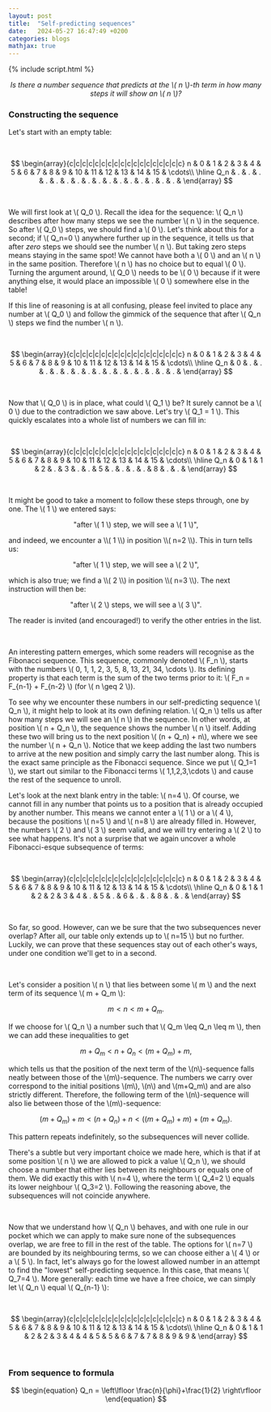 ```yaml
---
layout: post
title:  "Self-predicting sequences"
date:   2024-05-27 16:47:49 +0200
categories: blogs
mathjax: true
---
```

{% include script.html %}

<p style="text-align: center;"><i>Is there a number sequence that predicts at the \( n \)-th term in how many steps it will show an \( n \)?</i></p>

<h3>Constructing the sequence</h3>
Let's start with an empty table:

&nbsp;

$$
\begin{array}{c|c|c|c|c|c|c|c|c|c|c|c|c|c|c|c|c|c}
n & 0 & 1 & 2 & 3 & 4 & 5 & 6 & 7 & 8 & 9 & 10 & 11 & 12 & 13 & 14 & 15 & \cdots\\
\hline
Q_n & . & . & . & . & . & . & . & . & . & . & . & . & . & . & . & . &
\end{array}
$$

&nbsp;

We will first look at \\( Q_0 \\). Recall the idea for the sequence: \\( Q_n \\) describes after how many steps we see the number \\( n \\) in the sequence. So after \\( Q_0 \\) steps, we should find a \\( 0 \\). Let's think about this for a second; if \\( Q_n=0 \\) anywhere further up in the sequence, it tells us that after <i>zero</i> steps we should see the number \\( n \\). But taking zero steps means staying in the same spot! We cannot have both a \\( 0 \\) and an \\( n \\) in the same position. Therefore \\( n \\) has no choice but to equal \\( 0 \\). Turning the argument around, \\( Q_0 \\) needs to be \\( 0 \\) because if it were anything else, it would place an impossible \\( 0 \\) somewhere else in the table!

If this line of reasoning is at all confusing, please feel invited to place any number at \\( Q_0 \\) and follow the gimmick of the sequence that after \\( Q_n \\) steps we find the number \\( n \\).

&nbsp;

$$
\begin{array}{c|c|c|c|c|c|c|c|c|c|c|c|c|c|c|c|c|c}
n & 0 & 1 & 2 & 3 & 4 & 5 & 6 & 7 & 8 & 9 & 10 & 11 & 12 & 13 & 14 & 15 & \cdots\\
\hline
Q_n & 0 & . & . & . & . & . & . & . & . & . & . & . & . & . & . & . &
\end{array}
$$

&nbsp;

Now that \\( Q_0 \\) is in place, what could \\( Q_1 \\) be? It surely cannot be a \\( 0 \\) due to the contradiction we saw above. Let's try \\( Q_1 = 1 \\). This quickly escalates into a whole list of numbers we can fill in:

&nbsp;

$$
\begin{array}{c|c|c|c|c|c|c|c|c|c|c|c|c|c|c|c|c|c}
n & 0 & 1 & 2 & 3 & 4 & 5 & 6 & 7 & 8 & 9 & 10 & 11 & 12 & 13 & 14 & 15 & \cdots\\
\hline
Q_n & 0 & 1 & 1 & 2 & . & 3 & . & . & 5 & . & . & . & . & 8 & . & . &
\end{array}
$$

&nbsp;

It might be good to take a moment to follow these steps through, one by one. The \\( 1 \\) we entered says:
<p style="text-align: center;">"after \( 1 \) step, we will see a \( 1 \)",</p>
and indeed, we encounter a \\( 1 \\) in position \\( n=2 \\). This in turn tells us:
<p style="text-align: center;">"after \( 1 \) step, we will see a \( 2 \)",</p>
which is also true; we find a \\( 2 \\) in position \\( n=3 \\). The next instruction will then be:
<p style="text-align: center;">"after \( 2 \) steps, we will see a \( 3 \)".</p>
The reader is invited (and encouraged!) to verify the other entries in the list.

&nbsp;

An interesting pattern emerges, which some readers will recognise as the Fibonacci sequence. This sequence, commonly denoted \\( F_n \\), starts with the numbers \\( 0, 1, 1, 2, 3, 5, 8, 13, 21, 34, \cdots \\). Its defining property is that each term is the sum of the two terms prior to it: \\( F_n = F_{n-1} + F_{n-2} \\) (for \\( n \geq 2 \\)).

To see why we encounter these numbers in our self-predicting sequence \\( Q_n \\), it might help to look at its own defining relation. \\( Q_n \\) tells us after how many steps we will see an \\( n \\) in the sequence. In other words, at position \\( n + Q_n \\), the sequence shows the number \\( n \\) itself. Adding these two will bring us to the next position \\( (n + Q_n) + n\\), where we see the number \\( n + Q_n \\). Notice that we keep adding the last two numbers to arrive at the new position and simply carry the last number along. This is the exact same principle as the Fibonacci sequence. Since we put \\( Q_1=1 \\), we start out similar to the Fibonacci terms \\( 1,1,2,3,\cdots \\) and cause the rest of the sequence to unroll.

Let's look at the next blank entry in the table: \\( n=4 \\). Of course, we cannot fill in any number that points us to a position that is already occupied by another number. This means we cannot enter a \\( 1 \\) or a \\( 4 \\), because the positions \\( n=5 \\) and \\( n=8 \\) are already filled in. However, the numbers \\( 2 \\) and \\( 3 \\) seem valid, and we will try entering a \\( 2 \\) to see what happens. It's not a surprise that we again uncover a whole Fibonacci-esque subsequence of terms:

&nbsp;

$$
\begin{array}{c|c|c|c|c|c|c|c|c|c|c|c|c|c|c|c|c|c}
n & 0 & 1 & 2 & 3 & 4 & 5 & 6 & 7 & 8 & 9 & 10 & 11 & 12 & 13 & 14 & 15 & \cdots\\
\hline
Q_n & 0 & 1 & 1 & 2 & 2 & 3 & 4 & . & 5 & . & 6 & . & . & 8 & . & . &
\end{array}
$$

&nbsp;

So far, so good. However, can we be sure that the two subsequences never overlap? After all, our table only extends up to \\( n=15 \\) but no further. Luckily, we can prove that these sequences stay out of each other's ways, under one condition we'll get to in a second.

&nbsp;

Let's consider a position \\( n \\) that lies between some \\( m \\) and the next term of its sequence \\( m + Q_m \\):

$$
\begin{equation}
  m < n < m + Q_m.
\end{equation}
$$

If we choose for \\( Q_n \\) a number such that \\( Q_m \leq Q_n \leq m \\), then we can add these inequalities to get

$$
\begin{equation}
  m+Q_m < n+Q_n < (m+Q_m) + m,
\end{equation}
$$

which tells us that the position of the next term of the \\(n\\)-sequence falls neatly between those of the \\(m\\)-sequence. The numbers we carry over correspond to the initial positions \\(m\\), \\(n\\) and \\(m+Q_m\\) and are also strictly different. Therefore, the following term of the \\(n\\)-sequence will also lie between those of the \\(m\\)-sequence:

$$
\begin{equation}
  (m+Q_m) + m < (n+Q_n) + n < \left((m+Q_m) + m\right) + (m + Q_m).
\end{equation}
$$

This pattern repeats indefinitely, so the subsequences will never collide.

There's a subtle but very important choice we made here, which is that if at some position \\( n \\) we are allowed to pick a value \\( Q_n \\), we should choose a number that either lies between its neighbours or equals one of them.  We did exactly this with \\( n=4 \\), where the term \\( Q_4=2 \\) equals its lower neighbour \\( Q_3=2 \\). Following the reasoning above, the subsequences will not coincide anywhere.

&nbsp;

Now that we understand how \\( Q_n \\) behaves, and with one rule in our pocket which we can apply to make sure none of the subsequences overlap, we are free to fill in the rest of the table. The options for \\( n=7 \\) are bounded by its neighbouring terms, so we can choose either a \\( 4 \\) or a \\( 5 \\). In fact, let's always go for the lowest allowed number in an attempt to find the "lowest" self-predicting sequence. In this case, that means \\( Q_7=4 \\). More generally: each time we have a free choice, we can simply let \\( Q_n \\) equal \\( Q_{n-1} \\):

&nbsp;

$$
\begin{array}{c|c|c|c|c|c|c|c|c|c|c|c|c|c|c|c|c|c}
n & 0 & 1 & 2 & 3 & 4 & 5 & 6 & 7 & 8 & 9 & 10 & 11 & 12 & 13 & 14 & 15 & \cdots\\
\hline
Q_n & 0 & 1 & 1 & 2 & 2 & 3 & 4 & 4 & 5 & 5 & 6 & 7 & 7 & 8 & 9 & 9 &
\end{array}
$$

&nbsp;


<h3>From sequence to formula</h3>

$$
\begin{equation}
  Q_n = \left\lfloor \frac{n}{\phi}+\frac{1}{2} \right\rfloor
\end{equation}
$$
